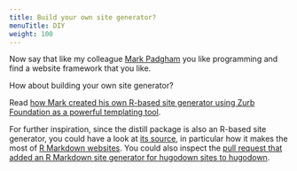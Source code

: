 ```yaml
---
title: Build your own site generator?
menuTitle: DIY
weight: 100
---
```


Now say that like my colleague [Mark Padgham](https://ropensci.org/about/#team) you like programming and find a website framework that you like.

How about building your own site generator?

Read [how Mark created his own R-based site generator using Zurb Foundation as a powerful templating tool](https://mpadge.github.io/blog/blog001.html).

For further inspiration, since the distill package is also an R-based site generator, you could have a look at [its source](http://github.com/rstudio/distill), in particular how it makes the most of [R Markdown websites](https://bookdown.org/yihui/rmarkdown/rmarkdown-site.html). You could also inspect the [pull request that added an R Markdown site generator for hugodown sites to hugodown](https://github.com/r-lib/hugodown/pull/52).
